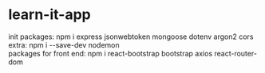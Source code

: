 # learn-it-app <br />

init packages: npm i express jsonwebtoken mongoose dotenv argon2 cors <br />
extra: npm i --save-dev nodemon <br />
packages for front end: npm i react-bootstrap bootstrap axios react-router-dom <br />
